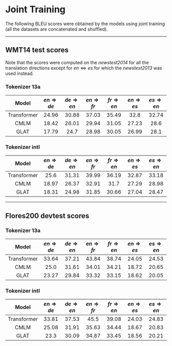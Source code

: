 # Joint Training
The following BLEU scores were obtained by the models using joint training (all the datasets are concatenated and shuffled).

---

## WMT14 test scores
Note that the scores were computed on the _newstest2014_ for all the translation directions except for $en\Leftrightarrow es$ for which the _newstest2013_ was used instead.

### Tokenizer 13a
|    Model    | $en\Rightarrow de$ | $de\Rightarrow en$ | $en\Rightarrow fr$ | $fr\Rightarrow en$ | $en\Rightarrow es$ | $es\Rightarrow en$ |
|:-----------:|:------------------:|:------------------:|:------------------:|:------------------:|:------------------:|:------------------:|
| Transformer |       24.96        |       30.88        |       37.03        |       35.49        |        32.8        |       32.74        |
|    CMLM     |       18.42        |       26.01        |       29.94        |       31.05        |       27.23        |        28.6        |
|    GLAT     |       17.79        |        24.7        |       28.98        |       30.05        |       26.99        |        28.1        |

### Tokenizer intl
|    Model    | $en\Rightarrow de$ | $de\Rightarrow en$ | $en\Rightarrow fr$ | $fr\Rightarrow en$ | $en\Rightarrow es$ | $es\Rightarrow en$ |
|:-----------:|:------------------:|:------------------:|:------------------:|:------------------:|:------------------:|:------------------:|
| Transformer |        25.6        |       31.31        |       39.99        |       36.19        |       32.87        |       33.18        |
|    CMLM     |       18.97        |       26.37        |       32.91        |        31.7        |       27.29        |       28.98        |
|    GLAT     |       18.31        |       24.98        |       31.85        |       30.66        |       27.04        |       28.47        |

---

## Flores200 devtest scores
### Tokenizer 13a
|    Model    | $en\Rightarrow de$ | $de\Rightarrow en$ | $en\Rightarrow fr$ | $fr\Rightarrow en$ | $en\Rightarrow es$ | $es\Rightarrow en$ |
|:-----------:|:------------------:|:------------------:|:------------------:|:------------------:|:------------------:|:------------------:|
| Transformer |       33.64        |       37.21        |       43.84        |       38.74        |       24.05        |       24.53        |
|    CMLM     |        25.0        |       31.61        |       34.01        |       34.21        |       18.72        |       20.65        |
|    GLAT     |       23.27        |       29.84        |       33.32        |       33.15        |       18.62        |       20.05        |

### Tokenizer intl
|    Model    | $en\Rightarrow de$ | $de\Rightarrow en$ | $en\Rightarrow fr$ | $fr\Rightarrow en$ | $en\Rightarrow es$ | $es\Rightarrow en$ |
|:-----------:|:------------------:|:------------------:|:------------------:|:------------------:|:------------------:|:------------------:|
| Transformer |       33.81        |       37.53        |        45.5        |       39.08        |       24.03        |       24.83        |
|    CMLM     |       25.08        |       31.91        |       35.63        |       34.44        |       18.67        |       20.83        |
|    GLAT     |        23.3        |       30.09        |       34.87        |       33.45        |       18.56        |       20.21        |
